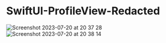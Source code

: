 # SwiftUI-ProfileView-Redacted

![Screenshot 2023-07-20 at 20 37 28](https://github.com/pasanbope/SwiftUI-ProfileView-Redacted/assets/100598653/93657336-67df-4b57-88e3-92a44371bdba)
![Screenshot 2023-07-20 at 20 38 14](https://github.com/pasanbope/SwiftUI-ProfileView-Redacted/assets/100598653/0422e5d2-cbe9-4576-94db-99b543742e9f)
